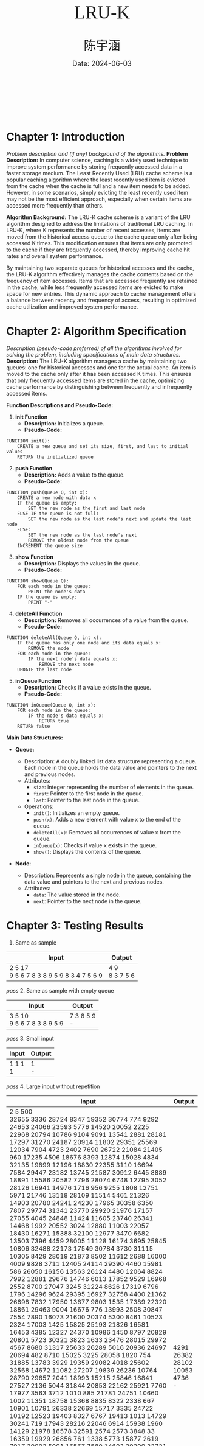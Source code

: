 <div align=center STYLE="page-break-after: always;">
<!--敲几个回车-->
    <br/><br/><br/><br/><br/><br/><br/><br/><br/>
<!--标题调整，在这里选择你想要的字号和字体-->
    <font size=15 face="微软雅黑">
        LRU-K<!--内容自己改-->
    </font>
<!--敲几个回车-->
    <br/><br/><br/>
    <font size=6 face="微软雅黑">
        陈宇涵<!--内容自己改-->
    </font>
<!--敲几个回车-->
    <br/><br/>
    <font size = 4>
        Date: 2024-06-03<!--内容自己改--><br/>
        <br/><br/><br/><br/><br/><br/>
    </font>
</div>

# Chapter 1: Introduction
*Problem description and (if any) background of the algorithms.*
**Problem Description:** In computer science, caching is a widely used technique to improve system performance by storing frequently accessed data in a faster storage medium. The Least Recently Used (LRU) cache scheme is a popular caching algorithm where the least recently used item is evicted from the cache when the cache is full and a new item needs to be added. However, in some scenarios, simply evicting the least recently used item may not be the most efficient approach, especially when certain items are accessed more frequently than others.

**Algorithm Background:** The LRU-K cache scheme is a variant of the LRU algorithm designed to address the limitations of traditional LRU caching. In LRU-K, where K represents the number of recent accesses, items are moved from the historical access queue to the cache queue only after being accessed K times. This modification ensures that items are only promoted to the cache if they are frequently accessed, thereby improving cache hit rates and overall system performance.

By maintaining two separate queues for historical accesses and the cache, the LRU-K algorithm effectively manages the cache contents based on the frequency of item accesses. Items that are accessed frequently are retained in the cache, while less frequently accessed items are evicted to make space for new entries. This dynamic approach to cache management offers a balance between recency and frequency of access, resulting in optimized cache utilization and improved system performance.
# Chapter 2: Algorithm Specification
*Description (pseudo-code preferred) of all the algorithms involved for solving the problem, including specifications of main data structures.*
**Description:**
The LRU-K algorithm manages a cache by maintaining two queues: one for historical accesses and one for the actual cache. An item is moved to the cache only after it has been accessed K times. This ensures that only frequently accessed items are stored in the cache, optimizing cache performance by distinguishing between frequently and infrequently accessed items.

**Function Descriptions and Pseudo-Code:**

1. **init Function**
   - **Description:** Initializes a queue.
   - **Pseudo-Code:**
```
FUNCTION init():
    CREATE a new queue and set its size, first, and last to initial values
    RETURN the initialized queue
```

2. **push Function**
   - **Description:** Adds a value to the queue.
   - **Pseudo-Code:**
```
FUNCTION push(Queue Q, int x):
    CREATE a new node with data x
    IF the queue is empty:
        SET the new node as the first and last node
    ELSE IF the queue is not full:
        SET the new node as the last node's next and update the last node
    ELSE:
        SET the new node as the last node's next
        REMOVE the oldest node from the queue
    INCREMENT the queue size
```

3. **show Function**
   - **Description:** Displays the values in the queue.
   - **Pseudo-Code:**
```
FUNCTION show(Queue Q):
    FOR each node in the queue:
        PRINT the node's data
    IF the queue is empty:
        PRINT "-"
```

4. **deleteAll Function**
   - **Description:** Removes all occurrences of a value from the queue.
   - **Pseudo-Code:**
```
FUNCTION deleteAll(Queue Q, int x):
    IF the queue has only one node and its data equals x:
        REMOVE the node
    FOR each node in the queue:
        IF the next node's data equals x:
            REMOVE the next node
    UPDATE the last node
```

5. **inQueue Function**
   - **Description:** Checks if a value exists in the queue.
   - **Pseudo-Code:**
```
FUNCTION inQueue(Queue Q, int x):
    FOR each node in the queue:
        IF the node's data equals x:
            RETURN true
    RETURN false
```

**Main Data Structures:**

- **Queue:**
    
    - Description: A doubly linked list data structure representing a queue. Each node in the queue holds the data value and pointers to the next and previous nodes.
    - Attributes:
        - `size`: Integer representing the number of elements in the queue.
        - `first`: Pointer to the first node in the queue.
        - `last`: Pointer to the last node in the queue.
    - Operations:
        - `init()`: Initializes an empty queue.
        - `push(x)`: Adds a new element with value x to the end of the queue.
        - `deleteAll(x)`: Removes all occurrences of value x from the queue.
        - `inQueue(x)`: Checks if value x exists in the queue.
        - `show()`: Displays the contents of the queue.
- **Node:**
    
    - Description: Represents a single node in the queue, containing the data value and pointers to the next and previous nodes.
    - Attributes:
        - `data`: The value stored in the node.
        - `next`: Pointer to the next node in the queue.
# Chapter 3: Testing Results
1. Same as sample

| Input                                       | Output           |
| ------------------------------------------- | ---------------- |
| 2 5 17<br>9 5 6 7 8 3 8 9 5 9 8 3 4 7 5 6 9 | 4 9<br>8 3 7 5 6 |
*pass*
2. Same as sample with empty queue

| Input                         | Output         |
| ----------------------------- | -------------- |
| 3 5 10<br>9 5 6 7 8 3 8 9 5 9 | 7 3 8 5 9<br>- |
*pass*
3. Small input

| Input      | Output |
| ---------- | ------ |
| 1 1 1<br>1 | 1<br>- |
*pass*
4. Large input without repetition

| Input                                                                                                                                                                                                                                                                                                                                                                                                                                                                                                                                                                                                                                                                                                                                                                                                                                                                                                                                                                                                                                                                                                                                                                                                                                                                                                                                                                                                                                                                                                                                                                                                                                                                                                                                                                                                                                                                                                                                                                                                                                                                                                                                                                                                                                                                                                                                                                                                                                                                                                                                                                                                                                                                                                                                                                                                                                                                                                                                     | Output                               |
| ----------------------------------------------------------------------------------------------------------------------------------------------------------------------------------------------------------------------------------------------------------------------------------------------------------------------------------------------------------------------------------------------------------------------------------------------------------------------------------------------------------------------------------------------------------------------------------------------------------------------------------------------------------------------------------------------------------------------------------------------------------------------------------------------------------------------------------------------------------------------------------------------------------------------------------------------------------------------------------------------------------------------------------------------------------------------------------------------------------------------------------------------------------------------------------------------------------------------------------------------------------------------------------------------------------------------------------------------------------------------------------------------------------------------------------------------------------------------------------------------------------------------------------------------------------------------------------------------------------------------------------------------------------------------------------------------------------------------------------------------------------------------------------------------------------------------------------------------------------------------------------------------------------------------------------------------------------------------------------------------------------------------------------------------------------------------------------------------------------------------------------------------------------------------------------------------------------------------------------------------------------------------------------------------------------------------------------------------------------------------------------------------------------------------------------------------------------------------------------------------------------------------------------------------------------------------------------------------------------------------------------------------------------------------------------------------------------------------------------------------------------------------------------------------------------------------------------------------------------------------------------------------------------------------------------------- | ------------------------------------ |
| 2 5 500<br>32655 3336 28724 8347 19352 30774 774 9292 24653 24066 23593 5776 14520 20052 2225 22968 20794 10786 9104 9091 13541 2881 28181 17297 31270 24187 20914 11802 29351 25569 12034 7904 4723 2402 7690 26722 21084 21405 960 17235 4506 18676 8393 12874 15028 4834 32135 19899 12196 18830 22355 3110 16694 7584 29447 23182 13745 21587 30912 6445 8889 18891 15586 20582 7796 28074 6748 12795 3052 28126 16941 14976 1716 956 9255 1808 12751 5971 21746 13118 28109 11514 5461 21326 14903 20780 24241 24230 17965 30358 6350 7807 29774 31341 23770 29920 21976 17157 27055 4045 24848 11424 11605 23740 26341 14468 1992 20552 3024 12880 11003 22057 18430 16271 15388 32100 12977 3470 6682 13503 7396 4459 28005 11128 16174 3695 25845 10806 32488 22173 17549 30784 3730 31115 10305 8429 28019 21873 8502 11612 2688 16000 4009 9828 3711 12405 24114 29390 4460 15981 586 26050 16156 13563 26124 4480 12064 8824 7992 12881 29676 14746 6013 17852 9529 16968 2552 8700 27047 3245 31224 8626 17319 6796 1796 14296 9624 29395 16927 32758 4400 21362 26698 7832 17950 13677 9803 1535 17389 22320 18861 29463 9004 16676 776 13993 2508 30847 7554 7890 16073 21600 20374 5300 8461 10523 2324 17003 1425 15825 25193 21826 16581 16453 4385 12327 24370 10986 1450 8797 20829 20801 5723 30321 3823 1633 23476 28015 29972 4567 8680 31317 25633 26289 5016 20936 24697 20694 482 8710 15025 3225 28058 1820 754 31885 13783 3929 19359 29082 4018 25602 32568 14672 11082 27207 19839 26236 10764 28790 29657 2041 18993 15215 25846 16841 27527 2136 5044 31844 20853 22162 25921 7760 17977 3563 3712 1010 885 21781 24751 10660 1002 11351 18758 15368 8835 8322 2338 667 10901 10791 26338 22669 15717 3335 24722 10192 12523 19403 8327 6767 19413 1013 14729 30241 719 17943 28216 22046 6914 15938 1960 14129 21978 16578 32591 2574 2573 3848 33 16359 19929 26856 761 1338 5773 15877 2619 7917 29002 5001 16567 7580 14603 29209 32721 23346 28131 28680 223 30390 4486 11210 15827 17000 11531 19116 17690 22541 25584 20419 1220 18311 14431 24354 20708 5032 25775 16720 10554 29000 28206 15098 527 31893 21790 3300 5217 22699 1533 12325 31040 28005 28682 8852 5240 14194 25860 22398 4720 24235 9781 8346 32082 1699 17071 9022 11628 3456 10966 11730 6359 11530 7454 390 18006 12802 20502 25664 26496 15797 32166 3800 24098 17873 13204 19336 12511 18038 3405 22686 13081 23184 15075 25460 25621 11877 31058 12194 18777 106 24583 15986 18521 9307 10147 2709 17235 15498 19964 11284 32120 7544 15204 30857 2636 4002 19759 29582 19535 25501 26991 9078 18141 3173 2 7739 18259 13299 7375 25272 10611 32269 28492 21016 15114 28002 27460 23951 719 7894 26327 15432 28303 20251 22978 15774 11399 24193 8672 2958 13330 18191 28913 29036 16772 14546 18331 31446 18773 20597 8622 32487 9858 7186 14252 27564 2096 25160 31113 26076 25234 24462 9903 4291 26382 28102 10053 4736 | <br>4291 26382 28102 10053 4736<br>- |
*pass*
5. Large input with minimal K

| Input                                                                                                                                                                                                                                                                                                                                                                                                                                                                                                                                                                                                                                                                                                                                                                                                                                                                                                                                                                                                                                                                                                                                                                                                                                                                                                                                                                                                                                                                                                                                                                                                                                                                                                                                                                                                                                                                                                                                                                                                                                                                                                                                                                                                                                                                                                                                                                                                                                                                                                                                                                                                                                                                                                                                                                                                                                                                                                                                     | Output                           |
| ----------------------------------------------------------------------------------------------------------------------------------------------------------------------------------------------------------------------------------------------------------------------------------------------------------------------------------------------------------------------------------------------------------------------------------------------------------------------------------------------------------------------------------------------------------------------------------------------------------------------------------------------------------------------------------------------------------------------------------------------------------------------------------------------------------------------------------------------------------------------------------------------------------------------------------------------------------------------------------------------------------------------------------------------------------------------------------------------------------------------------------------------------------------------------------------------------------------------------------------------------------------------------------------------------------------------------------------------------------------------------------------------------------------------------------------------------------------------------------------------------------------------------------------------------------------------------------------------------------------------------------------------------------------------------------------------------------------------------------------------------------------------------------------------------------------------------------------------------------------------------------------------------------------------------------------------------------------------------------------------------------------------------------------------------------------------------------------------------------------------------------------------------------------------------------------------------------------------------------------------------------------------------------------------------------------------------------------------------------------------------------------------------------------------------------------------------------------------------------------------------------------------------------------------------------------------------------------------------------------------------------------------------------------------------------------------------------------------------------------------------------------------------------------------------------------------------------------------------------------------------------------------------------------------------------------- | -------------------------------- |
| 1 5 500<br>32655 3336 28724 8347 19352 30774 774 9292 24653 24066 23593 5776 14520 20052 2225 22968 20794 10786 9104 9091 13541 2881 28181 17297 31270 24187 20914 11802 29351 25569 12034 7904 4723 2402 7690 26722 21084 21405 960 17235 4506 18676 8393 12874 15028 4834 32135 19899 12196 18830 22355 3110 16694 7584 29447 23182 13745 21587 30912 6445 8889 18891 15586 20582 7796 28074 6748 12795 3052 28126 16941 14976 1716 956 9255 1808 12751 5971 21746 13118 28109 11514 5461 21326 14903 20780 24241 24230 17965 30358 6350 7807 29774 31341 23770 29920 21976 17157 27055 4045 24848 11424 11605 23740 26341 14468 1992 20552 3024 12880 11003 22057 18430 16271 15388 32100 12977 3470 6682 13503 7396 4459 28005 11128 16174 3695 25845 10806 32488 22173 17549 30784 3730 31115 10305 8429 28019 21873 8502 11612 2688 16000 4009 9828 3711 12405 24114 29390 4460 15981 586 26050 16156 13563 26124 4480 12064 8824 7992 12881 29676 14746 6013 17852 9529 16968 2552 8700 27047 3245 31224 8626 17319 6796 1796 14296 9624 29395 16927 32758 4400 21362 26698 7832 17950 13677 9803 1535 17389 22320 18861 29463 9004 16676 776 13993 2508 30847 7554 7890 16073 21600 20374 5300 8461 10523 2324 17003 1425 15825 25193 21826 16581 16453 4385 12327 24370 10986 1450 8797 20829 20801 5723 30321 3823 1633 23476 28015 29972 4567 8680 31317 25633 26289 5016 20936 24697 20694 482 8710 15025 3225 28058 1820 754 31885 13783 3929 19359 29082 4018 25602 32568 14672 11082 27207 19839 26236 10764 28790 29657 2041 18993 15215 25846 16841 27527 2136 5044 31844 20853 22162 25921 7760 17977 3563 3712 1010 885 21781 24751 10660 1002 11351 18758 15368 8835 8322 2338 667 10901 10791 26338 22669 15717 3335 24722 10192 12523 19403 8327 6767 19413 1013 14729 30241 719 17943 28216 22046 6914 15938 1960 14129 21978 16578 32591 2574 2573 3848 33 16359 19929 26856 761 1338 5773 15877 2619 7917 29002 5001 16567 7580 14603 29209 32721 23346 28131 28680 223 30390 4486 11210 15827 17000 11531 19116 17690 22541 25584 20419 1220 18311 14431 24354 20708 5032 25775 16720 10554 29000 28206 15098 527 31893 21790 3300 5217 22699 1533 12325 31040 28005 28682 8852 5240 14194 25860 22398 4720 24235 9781 8346 32082 1699 17071 9022 11628 3456 10966 11730 6359 11530 7454 390 18006 12802 20502 25664 26496 15797 32166 3800 24098 17873 13204 19336 12511 18038 3405 22686 13081 23184 15075 25460 25621 11877 31058 12194 18777 106 24583 15986 18521 9307 10147 2709 17235 15498 19964 11284 32120 7544 15204 30857 2636 4002 19759 29582 19535 25501 26991 9078 18141 3173 2 7739 18259 13299 7375 25272 10611 32269 28492 21016 15114 28002 27460 23951 719 7894 26327 15432 28303 20251 22978 15774 11399 24193 8672 2958 13330 18191 28913 29036 16772 14546 18331 31446 18773 20597 8622 32487 9858 7186 14252 27564 2096 25160 31113 26076 25234 24462 9903 4291 26382 28102 10053 4736 | -<br>4291 26382 28102 10053 4736 |
*pass*
# Chapter 4: Analysis and Comments

**Time Complexity:**

- **push:** The time complexity of pushing an element into the queue is $O(1)$ on average.
- **deleteAll:** The time complexity of removing all occurrences of a value from the queue is $O(n)$.
- **inQueue:** The time complexity of checking if a value exists in the queue is $O(n)$.
- **show:** The time complexity of displaying the contents of the queue is $O(n)$.

**Space Complexity:**

- The space complexity of the algorithm is $O(m)$, where $m$ is the maximum size of the queue. This accounts for the space required to store the queue elements.

**Possible Optimizations:**

1. **Data Structure Optimization:** Implementing the queue using a doubly linked list allows for efficient insertion and deletion operations, but further optimizations could be explored, such as using a circular buffer for better memory utilization and faster access times.
2. **Caching Strategies:** Fine-tuning the parameter K in the LRU-K algorithm could lead to better cache utilization, depending on the application's access patterns.
3. **Efficient Eviction Policies:** Implementing smarter eviction policies, such as considering both recency and frequency of access, could further improve cache performance.
4. **Memory Management:** Implementing memory pooling or using a memory allocator optimized for the specific use case could reduce memory fragmentation and improve overall memory utilization.
# Appendix:  Source Code (in C)
```c
#include <stdio.h>

#include <stdlib.h>

// Counter to track hits for each data in cache

int hitCnt[20002];

// Maximum size of cache

int maxSize;

  

// Define node structure

typedef struct node

{

    int data;

    struct node *next;

}*Node;

  

// Define queue structure

typedef struct queue

{

    int size;

    Node first;

    Node last;

}*Queue;

  

// Initialize a queue

Queue init(){

    Queue Q = (Queue)malloc(sizeof(Queue));

    Q->size = 0;

    Q->first = NULL;

    Q->last = NULL;

    return Q;

}

  

// Enqueue operation

void push(Queue Q, int x){

    Node new = (Node)malloc(sizeof(Node));

    new->data = x;

    new->next = NULL;

    // If the queue is empty

    if(Q->size == 0){

        Q->first = new;

        Q->last = new;

        Q->size++;

    } else if (Q->size < maxSize) { // If the queue is not full

        // Add the new node to the end of the queue

        Q->last->next = new;

        Q->last = new;

        Q->size++;

    } else if (Q->size == maxSize){ // If the queue is full

        // Add the new node to the end of the queue and remove the oldest node

        Q->last->next = new;

        Q->last = new;

        hitCnt[Q->first->data] = 0; // Reset hit count for the evicted data

        Q->first = Q->first->next;

    }

}

  

// Display the queue

void show(Queue Q){

    Node n = Q->first;

    int cnt = 0;

    while(n){

        if(cnt == Q->size - 1){ // end of the queue

            printf("%d", n->data);

        } else { // middle of the queue

            printf("%d ", n->data);

        }

        cnt++;

        n = n->next;

    }

    if(Q->size == 0){ // empty queue

        printf("-");

    }

    printf("\n");

}

  

// Delete all occurrences of a data from the queue

void deleteAll(Queue Q, int x){

    if(Q->size == 1 && Q->first->data == x) { // only element in queue

        Q->size = 0;

        Q->first = NULL;

        Q->last = NULL;

    }

    Node n = Q->first;

    while (n && n->data == x)

    {

        n = n->next;

        Q->first = n;

        Q->size--;

    }

    while (n)

    {

        if(!n->next){ // reach end of queue

            return;

        }

        if(n->next->data == x) { // delete this single node

            n->next = n->next->next;

            Q->size--;

        }

        n = n->next;

    }

    // rearrange the Q structure

    n = Q->first;

    while(n && n->next){

        n = n->next;

    }

    Q->last = n;

}

  

// Check if a data is in the queue

int inQueue(Queue Q, int x){

    Node n = Q->first;

    while(n){

        if(n->data == x){

            return 1;

        }

        n = n->next;

    }

    return 0;

}

  

// Main function

int main() {

    int K, numbers;

    // read data

    scanf("%d %d %d", &K, &maxSize, &numbers);

    Queue history = init();

    Queue cache = init();

    for (int i = 0; i < numbers; i++)

    {

        int x;

        scanf("%d", &x);

        if (inQueue(cache, x)) // Move to cache if already in cache

        {

            deleteAll(cache, x);

            push(cache, x);

        } else if(hitCnt[x] == K - 1) { // Move to cache if hit count reaches K - 1

            deleteAll(history, x);

            push(cache, x);

        } else { // Move to history and update hit cnt

            deleteAll(history, x);

            push(history, x);

            hitCnt[x]++;

        }

    }

    // print both queue

    show(history);

    show(cache);

}
```